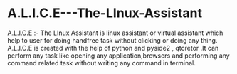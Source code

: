 # A.L.I.C.E---The-LInux-Assistant
A.L.I.C.E :- The LInux Assistant is linux assistant or virtual assistant which help to user for doing handfree task without clicking or doing any thing. A.L.I.C.E is created with the help of python and pyside2 , qtcretor .It can perform any task like opening any application,browsers and performing any command related task without writing any command in terminal.
